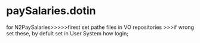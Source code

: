 # paySalaries.dotin
for N2PaySalaries>>>>>firest set pathe files in VO repositories >>>if wrong set these, by defult set in User System how login; 